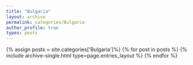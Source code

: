 ```yaml
---
title: "Bulgaria"
layout: archive
permalink: categories/Bulgaria
author_profile: true
types: posts
---
```


{% assign posts = site.categories['Bulgaria']%}
{% for post in posts %} 
  {% include archive-single.html type=page.entries_layout %} 
{% endfor %}
